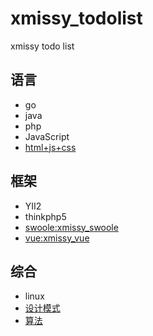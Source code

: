 # xmissy_todolist
xmissy todo list

## 语言
* go
* java
* php
* JavaScript
* [html+js+css](https://github.com/lianghongle/html-css-js)

## 框架
* YII2
* thinkphp5
* [swoole:xmissy_swoole](https://github.com/lianghongle/xmissy_swoole)
* [vue:xmissy_vue](https://github.com/lianghongle/xmissy_vue)

## 综合
* linux
* [设计模式](https://github.com/lianghongle/design_pattern)
* [算法](https://github.com/lianghongle/data_structure_and_algorithms)
